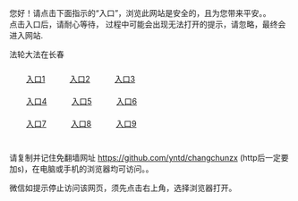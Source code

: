 您好！请点击下面指示的“入口”，浏览此网站是安全的，且为您带来平安。。 <br/>
点击入口后，请耐心等待， 过程中可能会出现无法打开的提示，请忽略，最终会进入网站. </br>

法轮大法在长春<br/>
<div style="padding:10px"><a style="margin:20px" target="_blank" href="https://derju2gc0mrqv.cloudfront.net/2Qpsp?ujouhjg" id="ccLink1" rel="nofollow">入口1</a> <a target="_blank" style="margin:20px" href="https://d1aqh2ulgttwq3.cloudfront.net/2Qpsp?tuirxvab" id="ccLink2" rel="nofollow">入口2</a> <a style="margin:20px" target="_blank" href="https://d19uyu7w3kiivf.cloudfront.net/2Qpsp?varpkjzf" id="ccLink3" rel="nofollow">入口3</a></div>

<div style="padding:10px" ><a style="margin:20px" target="_blank" href="https://derju2gc0mrqv.cloudfront.net/2Qpsp?ujouhjg" id="ccLink4" rel="nofollow">入口4</a> <a style="margin:20px" href="https://d1aqh2ulgttwq3.cloudfront.net/2Qpsp?tuirxvab" target="_blank" id="ccLink5" rel="nofollow">入口5</a> <a style="margin:20px" href="https://d19uyu7w3kiivf.cloudfront.net/2Qpsp?varpkjzf" target="_blank" id="ccLink6" rel="nofollow">入口6</a></div>

<div style="padding:10px"><a style="margin:20px" target="_blank" href="https://derju2gc0mrqv.cloudfront.net/2Qpsp?ujouhjg" id="ccLink7" rel="nofollow">入口7</a> <a style="margin:20px" href="https://d1aqh2ulgttwq3.cloudfront.net/2Qpsp?tuirxvab" target="_blank" id="ccLink8" rel="nofollow">入口8</a> <a style="margin:20px" target="_blank" href="https://d19uyu7w3kiivf.cloudfront.net/2Qpsp?varpkjzf" id="ccLink9" rel="nofollow">入口9</a></div>

<br/>



请复制并记住免翻墙网址 https://github.com/yntd/changchunzx (http后一定要加s)，在电脑或手机的浏览器均可访问。。<br/>

微信如提示停止访问该网页，须先点击右上角，选择浏览器打开。
